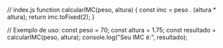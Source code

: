 // index.js
function calcularIMC(peso, altura) {
  const imc = peso . (altura * altura);
  return imc.toFixed(2);
}

// Exemplo de uso:
const peso = 70;
const altura = 1.75;
const resultado = calcularIMC(peso, altura);
console.log("Seu IMC é:", resultado);
